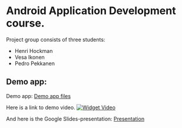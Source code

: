 # Android Application Development course.

Project group consists of three students:
- Henri Hockman
- Vesa Ikonen
- Pedro Pekkanen

Demo app:
--

Demo app:
[Demo app files](https://github.com/hockmaninhenri/android-kurssi/tree/master/WidgetDemo)

Here is a link to demo video. 
[![Widget Video](http://i.imgur.com/IG6P41I.jpg)](https://www.youtube.com/watch?v=_D253PIBG1g "Android Widget Demo")

And here is the Google Slides-presentation:
[Presentation](https://docs.google.com/presentation/d/1sslaGlcRblanxuR-RmZDn8BIIsrN8HzwDZ8kugKkS-A/edit?usp=sharing) 

